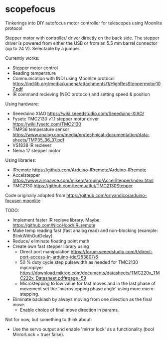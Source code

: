 # scopefocus
Tinkerings into DIY autofocus motor controller for telescopes using Moonlite protocol

Stepper motor with controller/ driver directly on the back side.
The stepper driver is powered from either the USB or from an 5.5 mm barrel connector (up to 24 V). Selectable by a jumper.

Currently works:
- Stepper motor control
- Reading temperature
- Communication with INDI using Moonlite protocol https://indilib.org/media/kunena/attachments/1/HighResSteppermotor107.pdf
- IR command recieving (NEC protocol) and setting speed & position

Using hardware:
- Seeeduino XIAO https://wiki.seeedstudio.com/Seeeduino-XIAO/
- Fysetc TMC2130 v1.1 stepper motor driver https://wiki.fysetc.com/TMC2130
- TMP36 temperature sensor https://www.analog.com/media/en/technical-documentation/data-sheets/TMP35_36_37.pdf
- VS1838 IR reciever
- Nema 17 stepper motor

Using libraries:
- IRremote https://github.com/Arduino-IRremote/Arduino-IRremote
- Accelstepper https://www.airspayce.com/mikem/arduino/AccelStepper/index.html
- TMC2130 https://github.com/teemuatlut/TMC2130Stepper

Code originally adopted from https://github.com/orlyandico/arduino-focuser-moonlite

TODO:
- Implement faster IR recieve library. Maybe: https://github.com/NicoHood/IRLremote
- Make temp reading fast (fast analog read) and non-blocking (example: BlinkWithOutDelay).
- Reduce/ eliminate floating point math.
- Create own fast stepper library using
  - Direct port manipulation https://forum.seeedstudio.com/t/direct-port-access-in-arduino-ide/253807/6
  - 50 % duty cycle step pulsewidth as needed for TMC2130 mycroplyer https://download.mikroe.com/documents/datasheets/TMC220x_TMC222x_Datasheet.pdf#page=59
  - Microstepping to low value for fast moves and in the last phase of movement set the 'microstepping phase angle' using more micro-stepping.
- Eliminate backlash by always moving from one direction as the final move.
  - Enable choice of final move direction in params.
 
Not for now, but something to think about:
- Use the servo output and enable 'mirror lock' as a functionality (bool MirrorLock = true/ false).
